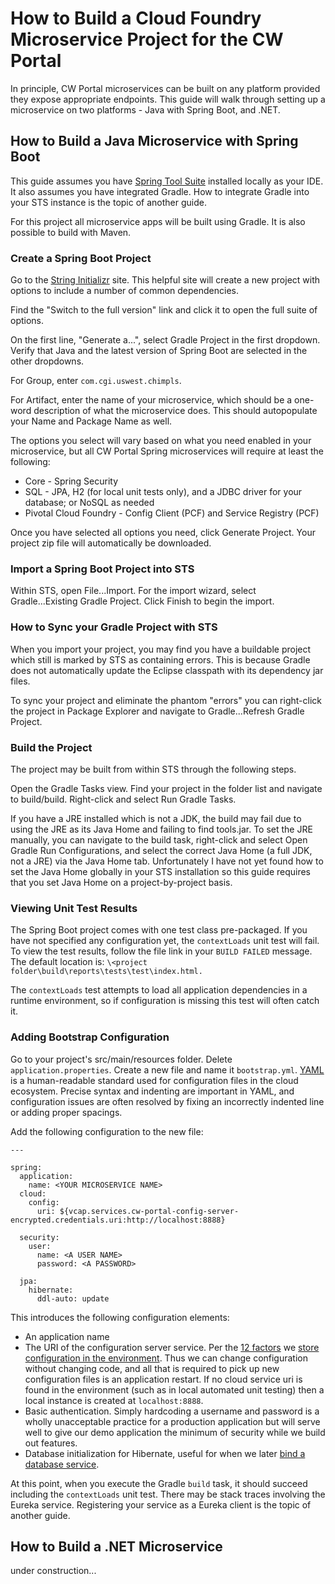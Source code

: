 # How to Build a Cloud Foundry Microservice Project for the CW Portal

In principle, CW Portal microservices can be built on any platform provided they expose appropriate endpoints.  This guide will walk through setting up a microservice on two platforms - Java with Spring Boot, and .NET.

## How to Build a Java Microservice with Spring Boot

This guide assumes you have [Spring Tool Suite](https://spring.io/tools) installed locally as your IDE.  It also assumes you have integrated Gradle.  How to integrate Gradle into your STS instance is the topic of another guide.

For this project all microservice apps will be built using Gradle.  It is also possible to build with Maven.

### Create a Spring Boot Project

Go to the [String Initializr](https://start.spring.io) site.  This helpful site will create a new project with options to include a number of common dependencies.

Find the "Switch to the full version" link and click it to open the full suite of options.

On the first line, "Generate a...", select Gradle Project in the first dropdown.  Verify that Java and the latest version of Spring Boot are selected in the other dropdowns.

For Group, enter `com.cgi.uswest.chimpls`.

For Artifact, enter the name of your microservice, which should be a one-word description of what the microservice does.  This should autopopulate your Name and Package Name as well.

The options you select will vary based on what you need enabled in your microservice, but all CW Portal Spring microservices will require at least the following:

* Core - Spring Security
* SQL - JPA, H2 (for local unit tests only), and a JDBC driver for your database; or NoSQL as needed
* Pivotal Cloud Foundry - Config Client (PCF) and Service Registry (PCF)

Once you have selected all options you need, click Generate Project.  Your project zip file will automatically be downloaded.

### Import a Spring Boot Project into STS

Within STS, open File...Import.  For the import wizard, select Gradle...Existing Gradle Project.  Click Finish to begin the import.

### How to Sync your Gradle Project with STS

When you import your project, you may find you have a buildable project which still is marked by STS as containing errors.  This is because Gradle does not automatically update the Eclipse classpath with its dependency jar files.

To sync your project and eliminate the phantom "errors" you can right-click the project in Package Explorer and navigate to Gradle...Refresh Gradle Project.

### Build the Project

The project may be built from within STS through the following steps.

Open the Gradle Tasks view.  Find your project in the folder list and navigate to build/build.  Right-click and select Run Gradle Tasks.

If you have a JRE installed which is not a JDK, the build may fail due to using the JRE as its Java Home and failing to find tools.jar.  To set the JRE manually, you can navigate to the build task, right-click and select Open Gradle Run Configurations, and select the correct Java Home (a full JDK, not a JRE) via the Java Home tab.  Unfortunately I have not yet found how to set the Java Home globally in your STS installation so this guide requires that you set Java Home on a project-by-project basis.

### Viewing Unit Test Results

The Spring Boot project comes with one test class pre-packaged.  If you have not specified any configuration yet, the `contextLoads` unit test will fail.  To view the test results, follow the file link in your `BUILD FAILED` message.  The default location is:  `\<project folder\build\reports\tests\test\index.html.`

The `contextLoads` test attempts to load all application dependencies in a runtime environment, so if configuration is missing this test will often catch it.

### Adding Bootstrap Configuration

Go to your project's src/main/resources folder.  Delete `application.properties`.  Create a new file and name it `bootstrap.yml`.  [YAML](https://en.wikipedia.org/wiki/YAML) is a human-readable standard used for configuration files in the cloud ecosystem.  Precise syntax and indenting are important in YAML, and configuration issues are often resolved by fixing an incorrectly indented line or adding proper spacings.

Add the following configuration to the new file:

```
---

spring:
  application:
    name: <YOUR MICROSERVICE NAME>
  cloud:
    config:
      uri: ${vcap.services.cw-portal-config-server-encrypted.credentials.uri:http://localhost:8888}
      
  security:
    user:
      name: <A USER NAME>
      password: <A PASSWORD>  

  jpa:
    hibernate:
      ddl-auto: update
```

This introduces the following configuration elements:

* An application name
* The URI of the configuration server service.  Per the [12 factors](https://12factor.net/) we [store configuration in the environment](https://12factor.net/config).  Thus we can change configuration without changing code, and all that is required to pick up new configuration files is an application restart.  If no cloud service uri is found in the environment (such as in local automated unit testing) then a local instance is created at `localhost:8888`.
* Basic authentication.  Simply hardcoding a username and password is a wholly unacceptable practice for a production application but will serve well to give our demo application the minimum of security while we build out features.
* Database initialization for Hibernate, useful for when we later [bind a database service](./database-binding.md).

At this point, when you execute the Gradle `build` task, it should succeed including the `contextLoads` unit test.  There may be stack traces involving the Eureka service.  Registering your service as a Eureka client is the topic of another guide.

## How to Build a .NET Microservice 

under construction...